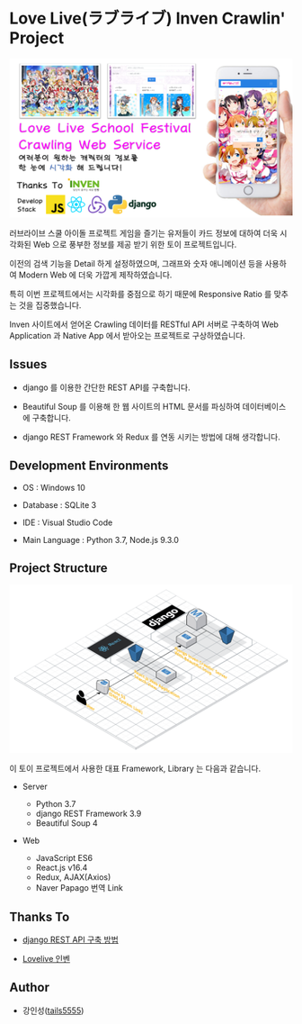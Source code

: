 # Love Live(ラブライブ) Inven Crawlin' Project

![project_structure](./screenshot/lovelive_crawlin_project_title_img.png)

러브라이브 스쿨 아이돌 프로젝트 게임을 즐기는 유저들이 카드 정보에 대하여 더욱 시각화된 Web 으로 풍부한 정보를 제공 받기 위한 토이 프로젝트입니다.

이전의 검색 기능을 Detail 하게 설정하였으며, 그래프와 숫자 애니메이션 등을 사용하여 Modern Web 에 더욱 가깝게 제작하였습니다.

특히 이번 프로젝트에서는 시각화를 중점으로 하기 때문에 Responsive Ratio 를 맞추는 것을 집중했습니다.

Inven 사이트에서 얻어온 Crawling 데이터를 RESTful API 서버로 구축하여 Web Application 과 Native App 에서 받아오는 프로젝트로 구상하였습니다.

## Issues

- django 를 이용한 간단한 REST API를 구축합니다.

- Beautiful Soup 를 이용해 한 웹 사이트의 HTML 문서를 파싱하여 데이터베이스에 구축합니다.

- django REST Framework 와 Redux 를 연동 시키는 방법에 대해 생각합니다.

## Development Environments

- OS : Windows 10

- Database : SQLite 3

- IDE : Visual Studio Code

- Main Language : Python 3.7, Node.js 9.3.0

## Project Structure

![project_structure](./screenshot/lovelive_crawlin_project.png)

이 토이 프로젝트에서 사용한 대표 Framework, Library 는 다음과 같습니다.

- Server
    - Python 3.7
    - django REST Framework 3.9
    - Beautiful Soup 4
  
- Web
    - JavaScript ES6
    - React.js v16.4
    - Redux, AJAX(Axios)
    - Naver Papago 번역 Link

## Thanks To

- [django REST API 구축 방법](http://jamanbbo.tistory.com/43)

- [Lovelive 인벤](http://lovelive.inven.co.kr/)

## Author

- 강인성([tails5555](https://github.com/tails5555))